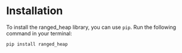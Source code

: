 # Installation

To install the ranged_heap library, you can use `pip`. Run the following command in your terminal:

```bash
pip install ranged_heap
```
